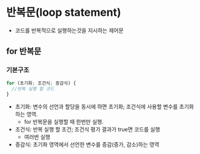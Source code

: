 # 반복문(loop statement)

- 코드를 반복적으로 실행하는것을 지시하는 제어문

## for 반복문

### 기본구조

```javascript
for (초기화; 조건식; 증감식) {
  //반복 실행 할 코드
}
```

- 초기화: 변수의 선언과 할당을 동시에 하면 초기화; 조건식에 사용할 변수를 초기화 하는 영역.
  - for 반복문을 실행할 때 한번만 실행.
- 조건식: 반복 실행 할 조건; 조건식 평가 결과가 true면 코드를 실행
  - 여러번 실행
- 증감식: 초기화 영역에서 선언한 변수를 증감(증가, 감소)하는 영역
